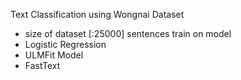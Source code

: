 Text Classification using Wongnai Dataset
  - size of dataset [:25000] sentences
train on model
  - Logistic Regression
  - ULMFit Model
  - FastText
